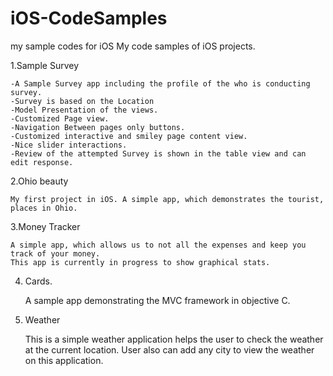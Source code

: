 # iOS-CodeSamples
my sample codes for iOS
My code samples of iOS projects.

1.Sample Survey

    -A Sample Survey app including the profile of the who is conducting survey.
    -Survey is based on the Location
    -Model Presentation of the views.
    -Customized Page view.
    -Navigation Between pages only buttons.
    -Customized interactive and smiley page content view.
   	-Nice slider interactions.
    -Review of the attempted Survey is shown in the table view and can edit response.

2.Ohio beauty

	My first project in iOS. A simple app, which demonstrates the tourist, places in Ohio.

3.Money Tracker

	A simple app, which allows us to not all the expenses and keep you track of your money.
	This app is currently in progress to show graphical stats. 

4. Cards.

   A sample app demonstrating the MVC framework in objective C.

5. Weather
    
    This is a simple weather application helps the user to check the weather at the current location. User also
    can add any city to view the weather on this application.
   
   

